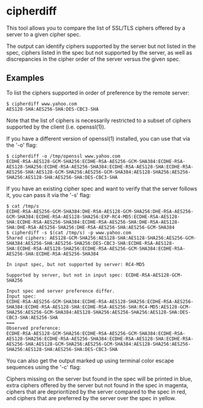 cipherdiff
==========

This tool allows you to compare the list of SSL/TLS
ciphers offered by a server to a given cipher spec.

The output can identify ciphers supported by the
server but not listed in the spec, ciphers listed in
the spec but not supported by the server, as well as
discrepancies in the cipher order of the server versus
the given spec.

Examples
--------

To list the ciphers supported in order of preference
by the remote server:

```
$ cipherdiff www.yahoo.com
AES128-SHA:AES256-SHA:DES-CBC3-SHA
```

Note that the list of ciphers is necessarily
restricted to a subset of ciphers supported by the
client (i.e. openssl(1)).

If you have a different version of openssl(1)
installed, you can use that via the '-o' flag:

```
$ cipherdiff -o /tmp/openssl www.yahoo.com
ECDHE-RSA-AES128-GCM-SHA256:ECDHE-RSA-AES256-GCM-SHA384:ECDHE-RSA-AES128-SHA256:ECDHE-RSA-AES256-SHA384:ECDHE-RSA-AES128-SHA:ECDHE-RSA-AES256-SHA:AES128-GCM-SHA256:AES256-GCM-SHA384:AES128-SHA256:AES256-SHA256:AES128-SHA:AES256-SHA:DES-CBC3-SHA
```

If you have an existing cipher spec and want to verify
that the server follows it, you can pass it via the
'-s' flag:

```
$ cat /tmp/s
ECDHE-RSA-AES256-GCM-SHA384:DHE-RSA-AES128-GCM-SHA256:DHE-RSA-AES256-GCM-SHA384:ECDHE-RSA-AES128-SHA256:EXP-RC4-MD5:ECDHE-RSA-AES128-SHA:ECDHE-RSA-AES256-SHA384:ECDHE-RSA-AES256-SHA:DHE-RSA-AES128-SHA:DHE-RSA-AES256-SHA256:DHE-RSA-AES256-SHA:AES256-GCM-SHA384
$ cipherdiff -s $(cat /tmp/s) -p www.yahoo.com
Shared ciphers: AES128-GCM-SHA256:AES128-SHA:AES128-SHA256:AES256-GCM-SHA384:AES256-SHA:AES256-SHA256:DES-CBC3-SHA:ECDHE-RSA-AES128-SHA:ECDHE-RSA-AES128-SHA256:ECDHE-RSA-AES256-GCM-SHA384:ECDHE-RSA-AES256-SHA:ECDHE-RSA-AES256-SHA384

In input spec, but not supported by server: RC4-MD5

Supported by server, but not in input spec: ECDHE-RSA-AES128-GCM-SHA256

Input spec and server preference differ.
Input spec:
ECDHE-RSA-AES256-GCM-SHA384:ECDHE-RSA-AES128-SHA256:ECDHE-RSA-AES256-SHA384:ECDHE-RSA-AES128-SHA:ECDHE-RSA-AES256-SHA:RC4-MD5:AES128-GCM-SHA256:AES256-GCM-SHA384:AES128-SHA256:AES256-SHA256:AES128-SHA:DES-CBC3-SHA:AES256-SHA
===
Observed preference:
ECDHE-RSA-AES128-GCM-SHA256:ECDHE-RSA-AES256-GCM-SHA384:ECDHE-RSA-AES128-SHA256:ECDHE-RSA-AES256-SHA384:ECDHE-RSA-AES128-SHA:ECDHE-RSA-AES256-SHA:AES128-GCM-SHA256:AES256-GCM-SHA384:AES128-SHA256:AES256-SHA256:AES128-SHA:AES256-SHA:DES-CBC3-SHA
```

You can also get the output marked up using terminal
color escape sequences using the '-c' flag:

Ciphers missing on the server but found in the spec
will be printed in blue, extra ciphers offered by
the server but not found in the spec in magenta, ciphers
that are deprioritized by the server compared to the
spec in red, and ciphers that are preferred by the
server over the spec in yellow.
